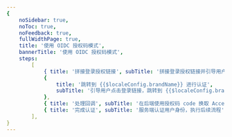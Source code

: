 ```yaml
---
{
    noSidebar: true,
    noToc: true,
    noFeedback: true,
    fullWidthPage: true,
    title: '使用 OIDC 授权码模式',
    bannerTitle: '使用 OIDC 授权码模式',
    steps:
        [
            { title: '拼接登录授权链接', subTitle: '拼接登录授权链接并引导用户点击' },
            {
                title: '跳转到 {{$localeConfig.brandName}} 进行认证',
                subTitle: '引导用户点击登录链接，跳转到 {{$localeConfig.brandName}} 进行认证',
            },
            { title: '处理回调', subTitle: '在后端使用授权码 code 换取 AccessToken 和 IdToken' },
            { title: '完成认证', subTitle: '服务端认证用户身份，执行后续流程' },
        ],
}
---
```


<IntegrationDetail backLink="/guides/federation/oidc.html"/>

